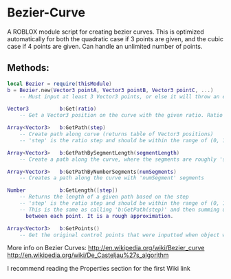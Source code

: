 # Bezier-Curve

A ROBLOX module script for creating bezier curves. This is optimized automatically for both the quadratic case if 3 points are given, and the cubic case if 4 points are given. Can handle an unlimited number of points.

## Methods:
```Lua
local Bezier = require(thisModule)
b = Bezier.new(Vector3 pointA, Vector3 pointB, Vector3 pointC, ...)
	-- Must input at least 3 Vector3 points, or else it will throw an error

Vector3          b:Get(ratio)
	-- Get a Vector3 position on the curve with the given ratio. Ratio should be between 0 and 1, translated to 0% and 100%

Array<Vector3>   b:GetPath(step)
	-- Create path along curve (returns table of Vector3 positions)
	-- 'step' is the ratio step and should be within the range of (0, 1)

Array<Vector3>   b:GetPathBySegmentLength(segmentLength)
	-- Create a path along the curve, where the segments are roughly 'segmentLength' long

Array<Vector3>   b:GetPathByNumberSegments(numSegments)
	-- Creates a path along the curve with 'numSegment' segments

Number           b:GetLength([step])
	-- Returns the length of a given path based on the step
	-- 'step' is the ratio step and should be within the range of (0, 1). It defaults to 0.1
	-- This is the same as calling 'b:GetPath(step)' and then summing up the distances
	  between each point. It is a rough approximation.

Array<Vector3>   b:GetPoints()
	-- Get the original control points that were inputted when object was created
```

More info on Bezier Curves:
	http://en.wikipedia.org/wiki/Bezier_curve
	http://en.wikipedia.org/wiki/De_Casteljau%27s_algorithm

I recommend reading the Properties section for the first Wiki link